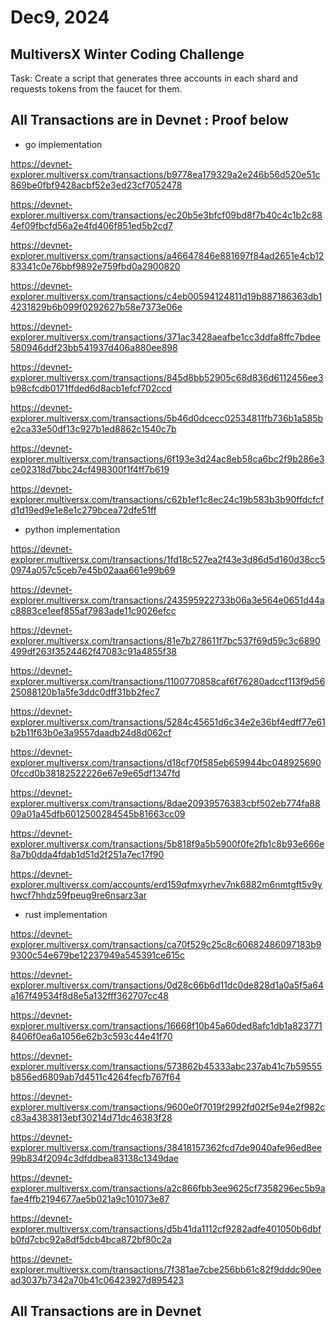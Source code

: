 # Dec9, 2024

## MultiversX Winter Coding Challenge 

Task: Create a script that generates three accounts in each shard and requests tokens from the faucet for them.

## All Transactions are in Devnet :  Proof below

- go implementation

https://devnet-explorer.multiversx.com/transactions/b9778ea179329a2e246b56d520e51c869be0fbf9428acbf52e3ed23cf7052478

https://devnet-explorer.multiversx.com/transactions/ec20b5e3bfcf09bd8f7b40c4c1b2c884ef09fbcfd56a2e4fd406f851ed5b2cd7

https://devnet-explorer.multiversx.com/transactions/a46647846e881697f84ad2651e4cb1283341c0e76bbf9892e759fbd0a2900820

https://devnet-explorer.multiversx.com/transactions/c4eb00594124811d19b887186363db14231829b6b099f0292627b58e7373e06e

https://devnet-explorer.multiversx.com/transactions/371ac3428aeafbe1cc3ddfa8ffc7bdee580946ddf23bb541937d406a880ee898

https://devnet-explorer.multiversx.com/transactions/845d8bb52905c68d836d6112456ee3b98cfcdb0171ffded6d8acb1efcf702ccd

https://devnet-explorer.multiversx.com/transactions/5b46d0dcecc02534811fb736b1a585be2ca33e50df13c927b1ed8862c1540c7b

https://devnet-explorer.multiversx.com/transactions/6f193e3d24ac8eb58ca6bc2f9b286e3ce02318d7bbc24cf498300f1f4ff7b619

https://devnet-explorer.multiversx.com/transactions/c62b1ef1c8ec24c19b583b3b90ffdcfcfd1d19ed9e1e8e1c279bcea72dfe51ff

- python implementation

https://devnet-explorer.multiversx.com/transactions/1fd18c527ea2f43e3d86d5d160d38cc50974a057c5ceb7e45b02aaa661e99b69

https://devnet-explorer.multiversx.com/transactions/243595922733b06a3e564e0651d44ac8883ce1eef855af7983ade11c9026efcc

https://devnet-explorer.multiversx.com/transactions/81e7b278611f7bc537f69d59c3c6890499df263f3524462f47083c91a4855f38

https://devnet-explorer.multiversx.com/transactions/1100770858caf6f76280adccf113f9d5625088120b1a5fe3ddc0dff31bb2fec7

https://devnet-explorer.multiversx.com/transactions/5284c45651d6c34e2e36bf4edff77e61b2b11f63b0e3a9557daadb24d8d062cf

https://devnet-explorer.multiversx.com/transactions/d18cf70f585eb659944bc0489256900fccd0b38182522226e67e9e65df1347fd

https://devnet-explorer.multiversx.com/transactions/8dae20939576383cbf502eb774fa8809a01a45dfb6012500284545b81663cc09

https://devnet-explorer.multiversx.com/transactions/5b818f9a5b5900f0fe2fb1c8b93e666e8a7b0dda4fdab1d51d2f251a7ec17f90

https://devnet-explorer.multiversx.com/accounts/erd159qfmxyrhev7nk6882m6nmtgft5v9yhwcf7hhdz59fpeug9re6nsarz3ar


- rust implementation

https://devnet-explorer.multiversx.com/transactions/ca70f529c25c8c60682486097183b99300c54e679be12237949a545391ce615c

https://devnet-explorer.multiversx.com/transactions/0d28c66b6d11dc0de828d1a0a5f5a64a167f49534f8d8e5a132fff362707cc48

https://devnet-explorer.multiversx.com/transactions/16668f10b45a60ded8afc1db1a8237718406f0ea6a1056e62b3c593c44e41f70

https://devnet-explorer.multiversx.com/transactions/573862b45333abc237ab41c7b59555b856ed6809ab7d4511c4264fecfb767f64

https://devnet-explorer.multiversx.com/transactions/9600e0f7019f2992fd02f5e94e2f982cc83a4383813ebf30214d71dc46383f28

https://devnet-explorer.multiversx.com/transactions/38418157362fcd7de9040afe96ed8ee99b834f2094c3dfddbea83138c1349dae

https://devnet-explorer.multiversx.com/transactions/a2c866fbb3ee9625cf7358296ec5b9afae4ffb2194677ae5b021a9c101073e87

https://devnet-explorer.multiversx.com/transactions/d5b41da1112cf9282adfe401050b6dbfb0fd7cbc92a8df5dcb4bca872bf80c2a

https://devnet-explorer.multiversx.com/transactions/7f381ae7cbe256bb61c82f9dddc90eead3037b7342a70b41c06423927d895423


## All Transactions are in Devnet